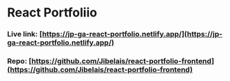 # React Portfoliio



### Live link: [https://jp-ga-react-portfolio.netlify.app/](https://jp-ga-react-portfolio.netlify.app/)
### Repo: [https://github.com/Jibelais/react-portfolio-frontend](https://github.com/Jibelais/react-portfolio-frontend)